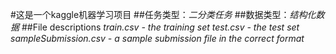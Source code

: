 #这是一个kaggle机器学习项目
##任务类型：*二分类任务*
##数据类型：*结构化数据*
##File descriptions
*train.csv - the training set
test.csv - the test set
sampleSubmission.csv - a sample submission file in the correct format*
